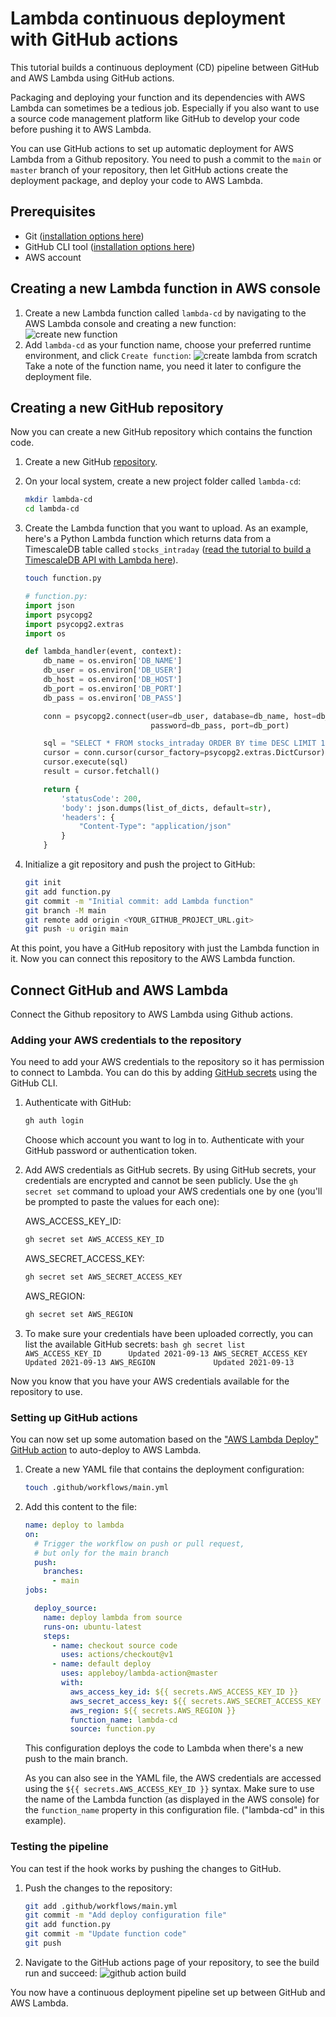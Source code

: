 # Lambda continuous deployment with GitHub actions
This tutorial builds a continuous deployment (CD) pipeline between GitHub and
AWS Lambda using GitHub actions.

Packaging and deploying your function and its dependencies with AWS Lambda can
sometimes be a tedious job. Especially if you also want to use a source code
management platform like GitHub to develop your code before pushing  it to AWS
Lambda.

You can use GitHub actions to set up automatic deployment for AWS Lambda from a
Github repository. You need to push a commit to the `main` or `master` branch of
your repository, then let GitHub actions create the deployment  package, and
deploy your code to AWS Lambda.

## Prerequisites
* Git ([installation options here](https://git-scm.com/book/en/v2/Getting-Started-Installing-Git))
* GitHub CLI tool ([installation options here](https://github.com/cli/cli#installation))
* AWS account

<procedure>

## Creating a new Lambda function in AWS console
1.  Create a new Lambda function called `lambda-cd` by navigating to the AWS Lambda console and creating a new function:
    ![create new function](https://assets.timescale.com/docs/images/tutorials/aws-lambda-tutorial/create_new_function.png)
1.  Add `lambda-cd` as your function name, choose your preferred runtime environment, and click `Create function`:
    ![create lambda from scratch](https://assets.timescale.com/docs/images/tutorials/aws-lambda-tutorial/from_scratch.png)
    Take a note of the function name, you need it later to configure the deployment file.

</procedure>

<procedure>

## Creating a new GitHub repository
Now you can create a new GitHub repository which contains the function code.

1.  Create a new GitHub [repository](https://github.com/new).
1.  On your local system, create a new project folder called `lambda-cd`:
    ```bash
    mkdir lambda-cd
    cd lambda-cd
    ```
1.  Create the Lambda function that you want to upload.
    As an example, here's a Python Lambda function which returns data from a TimescaleDB table called `stocks_intraday`
    ([read the tutorial to build a TimescaleDB API with Lambda here](/tutorials/aws-lambda/create-data-api/)).
    ```bash
    touch function.py
    ```

    ```python
    # function.py:
    import json
    import psycopg2
    import psycopg2.extras
    import os

    def lambda_handler(event, context):
        db_name = os.environ['DB_NAME']
        db_user = os.environ['DB_USER']
        db_host = os.environ['DB_HOST']
        db_port = os.environ['DB_PORT']
        db_pass = os.environ['DB_PASS']

        conn = psycopg2.connect(user=db_user, database=db_name, host=db_host,
                                password=db_pass, port=db_port)

        sql = "SELECT * FROM stocks_intraday ORDER BY time DESC LIMIT 10"
        cursor = conn.cursor(cursor_factory=psycopg2.extras.DictCursor)
        cursor.execute(sql)
        result = cursor.fetchall()

        return {
            'statusCode': 200,
            'body': json.dumps(list_of_dicts, default=str),
            'headers': {
                "Content-Type": "application/json"
            }
        }
    ```
1.  Initialize a git repository and push the project to GitHub:
    ```bash
    git init
    git add function.py
    git commit -m "Initial commit: add Lambda function"
    git branch -M main
    git remote add origin <YOUR_GITHUB_PROJECT_URL.git>
    git push -u origin main
    ```

</procedure>

At this point, you have a GitHub repository with just the Lambda function in it. Now you can connect this repository
to the AWS Lambda function.

## Connect GitHub and AWS Lambda

Connect the Github repository to AWS Lambda using Github actions.

<procedure>

### Adding your AWS credentials to the repository
You need to add your AWS credentials to the repository so it has permission to connect to Lambda.
You can do this by adding [GitHub secrets](https://docs.github.com/en/actions/reference/encrypted-secrets)
using the GitHub CLI.

1.  Authenticate with GitHub:
    ```bash
    gh auth login
    ```
    Choose which account you want to log in to. Authenticate with your GitHub
    password or authentication token.
1.  Add AWS credentials as GitHub secrets.
    By using GitHub secrets, your credentials are encrypted and cannot be seen
    publicly. Use the `gh secret set` command to upload your AWS credentials one by one
    (you'll be prompted to paste the values for each one):

    AWS_ACCESS_KEY_ID:
    ```bash
    gh secret set AWS_ACCESS_KEY_ID
    ```

    AWS_SECRET_ACCESS_KEY:
    ```bash
    gh secret set AWS_SECRET_ACCESS_KEY
    ```

    AWS_REGION:
    ```bash
    gh secret set AWS_REGION
    ```

1.   To make sure your credentials have been uploaded correctly, you can list the available GitHub secrets:
    ```bash
    gh secret list
    AWS_ACCESS_KEY_ID      Updated 2021-09-13
    AWS_SECRET_ACCESS_KEY  Updated 2021-09-13
    AWS_REGION             Updated 2021-09-13
    ```

</procedure>

Now you know that you have your AWS credentials available for the repository to use.

<procedure>

### Setting up GitHub actions
You can now set up some automation based on the ["AWS Lambda Deploy" GitHub action](https://github.com/marketplace/actions/aws-lambda-deploy)
to auto-deploy to AWS Lambda.

1.  Create a new YAML file that contains the deployment configuration:
    ```bash
    touch .github/workflows/main.yml
    ```

1.  Add this content to the file:
    ```yml
    name: deploy to lambda
    on:
      # Trigger the workflow on push or pull request,
      # but only for the main branch
      push:
        branches:
          - main
    jobs:

      deploy_source:
        name: deploy lambda from source
        runs-on: ubuntu-latest
        steps:
          - name: checkout source code
            uses: actions/checkout@v1
          - name: default deploy
            uses: appleboy/lambda-action@master
            with:
              aws_access_key_id: ${{ secrets.AWS_ACCESS_KEY_ID }}
              aws_secret_access_key: ${{ secrets.AWS_SECRET_ACCESS_KEY }}
              aws_region: ${{ secrets.AWS_REGION }}
              function_name: lambda-cd
              source: function.py
    ```
    This configuration deploys the code to Lambda when there's a new push to the main branch.

    As you can also see in the YAML file, the AWS credentials are accessed using the `${{ secrets.AWS_ACCESS_KEY_ID }}`
    syntax.
    Make sure to use the name of the Lambda function (as displayed in the AWS console) for the `function_name`
    property in this configuration file. ("lambda-cd" in this example).

</procedure>


<procedure>

### Testing the pipeline
You can test if the hook works by pushing the changes to GitHub.

1.  Push the changes to the repository:
    ```bash
    git add .github/workflows/main.yml
    git commit -m "Add deploy configuration file"
    git add function.py
    git commit -m "Update function code"
    git push
    ```
1.  Navigate to the GitHub actions page of your repository, to see the build run and succeed:
    ![github action build](https://assets.timescale.com/docs/images/tutorials/aws-lambda-tutorial/github_action_lambda.png)

</procedure>

You now have a continuous deployment pipeline set up between GitHub and AWS Lambda.
